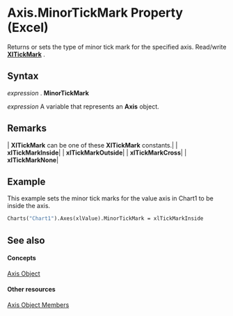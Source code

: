 
# Axis.MinorTickMark Property (Excel)

Returns or sets the type of minor tick mark for the specified axis. Read/write  **[XlTickMark](0f66ac7b-0ff0-3574-2df0-ad8084a6b5cf.md)** .


## Syntax

 _expression_ . **MinorTickMark**

 _expression_ A variable that represents an **Axis** object.


## Remarks





| **XlTickMark** can be one of these **XlTickMark** constants.|
| **xlTickMarkInside**|
| **xlTickMarkOutside**|
| **xlTickMarkCross**|
| **xlTickMarkNone**|

## Example

This example sets the minor tick marks for the value axis in Chart1 to be inside the axis.


```vb
Charts("Chart1").Axes(xlValue).MinorTickMark = xlTickMarkInside
```


## See also


#### Concepts


[Axis Object](7e08c61b-90f4-8d91-0ee2-84283d10b324.md)
#### Other resources


[Axis Object Members](2b60f79e-339d-a6cf-7ec6-a915b550c634.md)

